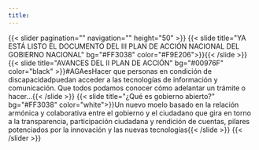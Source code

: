```yaml
---
title: 
---
```


<!-- {{< banner
  h = "60"
  title = "EDUCACIÓN TEMPRANA:"
  subtitle = "Aprendizajes para toda la vida"
  image = "images/banner_cover.png"
  color = "white"
  bg = "aliceblue"
>}}
  El gran esfuerzo que debe hacer el Estado para incentivarla educación es crear unas buenas condiciones de infraestructura, recursos didácticos, ambiente socioafectivo, y alianzas internacionales.
{{< /banner >}} -->
<!-- {{< iframe url="https://randommonkey.shinyapps.io/elecciones-contratos-networks/" resize="" >}} -->

{{< slider pagination="" navigation="" height="50" >}}
  {{< slide title="YA ESTÁ LISTO EL DOCUMENTO DEL III PLAN DE ACCIÓN NACIONAL DEL GOBIERNO NACIONAL" bg="#FF3038" color="#F9E206">}}{{< /slide >}}
  {{< slide title="AVANCES DEL II PLAN DE ACCIÓN" bg="#00976F" color="black" >}}#AGAesHacer que personas en condición de discapacidadpuedan acceder a las tecnologías de información y comunicación. Que todos podamos conocer cómo adelantar un trámite o hacer...{{< /slide >}}
  {{< slide title="¿Qué es gobierno abierto?" bg="#FF3038" color="white">}}Un nuevo moelo basado en la relación armónica y colaborativa entre el gobierno y el ciudadano que gira en torno a la transparencia, participación ciudadana y rendición de cuentas, pilares potenciados por la innovación y las nuevas tecnologías{{< /slide >}}
{{< /slider >}}
